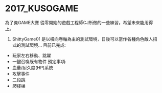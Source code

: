 # 2017_KUSOGAME
為了糞GAME大賽 從零開始的遊戲工程師CJ所做的一些練習，希望未來能用得上。
1. ShittyGame01
是以橫向卷軸為主的測試環境，日後可以當作各種角色敵人招式的測試環境...
目前已完成:
- 玩家左右移動、跳躍
- 一鍵召喚既有物件
預定事項:
- 血量/耐久度(HP)系統
- 攻擊事件
- 二段跳
- 爬樓梯
